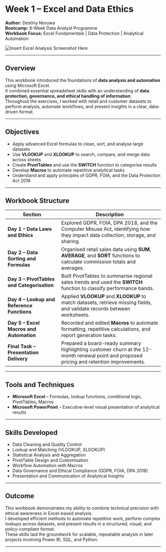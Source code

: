 # Week 1 – Excel and Data Ethics  

**Author:** Destiny Noruwa  
**Bootcamp:** 8-Week Data Analyst Programme  
**Workbook Focus:** Excel Fundamentals | Data Protection | Analytical Automation  

![Insert Excel Analysis Screenshot Here](WEEK_1_EXCEL/VISUAL)

---

## Overview  

This workbook introduced the foundations of **data analysis and automation** using Microsoft Excel.  
It combined essential spreadsheet skills with an understanding of **data protection, governance, and ethical handling of information**.  
Throughout the exercises, I worked with retail and customer datasets to perform analysis, automate workflows, and present insights in a clear, data-driven format.

---

## Objectives  

- Apply advanced Excel formulas to clean, sort, and analyse large datasets  
- Use **VLOOKUP** and **XLOOKUP** to search, compare, and merge data across sheets  
- Create **PivotTables** and use the **SWITCH** function to categorise results  
- Develop **Macros** to automate repetitive analytical tasks  
- Understand and apply principles of GDPR, FOIA, and the Data Protection Act 2018  

---

## Workbook Structure  

| Section | Description |
|----------|-------------|
| **Day 1 – Data Laws and Ethics** | Explored GDPR, FOIA, DPA 2018, and the Computer Misuse Act, identifying how they impact data collection, storage, and sharing. |
| **Day 2 – Data Sorting and Formulas** | Organised retail sales data using **SUM**, **AVERAGE**, and **SORT** functions to calculate commission totals and averages. |
| **Day 3 – PivotTables and Categorisation** | Built PivotTables to summarise regional sales trends and used the **SWITCH** function to classify performance bands. |
| **Day 4 – Lookup and Reference Functions** | Applied **VLOOKUP** and **XLOOKUP** to match datasets, retrieve missing fields, and validate records between worksheets. |
| **Day 5 – Excel Macros and Automation** | Recorded and edited **Macros** to automate formatting, repetitive calculations, and report generation tasks. |
| **Final Task – Presentation Delivery** | Prepared a board-ready summary highlighting customer churn at the 12-month renewal point and proposed pricing and retention improvements. |

---

## Tools and Techniques  

- **Microsoft Excel** – Formulas, lookup functions, conditional logic, PivotTables, Macros  
- **Microsoft PowerPoint** – Executive-level visual presentation of analytical results  

---

## Skills Developed  

- Data Cleaning and Quality Control  
- Lookup and Matching (VLOOKUP, XLOOKUP)  
- Statistical Analysis and Aggregation  
- PivotTable Design and Customisation  
- Workflow Automation with Macros  
- Data Governance and Ethical Compliance (GDPR, FOIA, DPA 2018)  
- Presentation and Communication of Analytical Insights  

---

## Outcome  

This workbook demonstrates my ability to combine technical precision with ethical awareness in Excel-based analysis.  
I developed efficient methods to automate repetitive work, perform complex lookups across datasets, and present results in a structured, visual, and policy-compliant format.  
These skills laid the groundwork for scalable, repeatable analysis in later projects involving Power BI, SQL, and Python.

---
